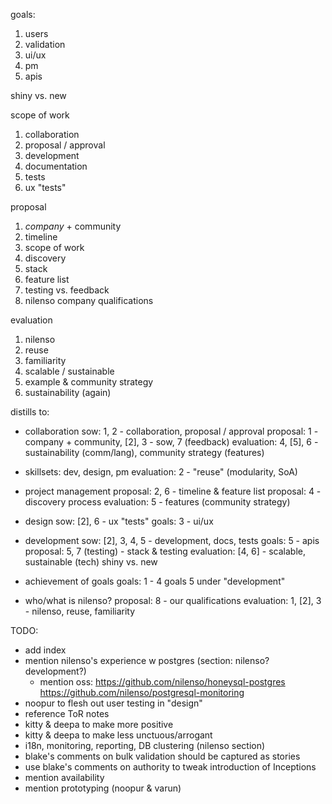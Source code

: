 
goals:
1. users
2. validation
3. ui/ux
4. pm
5. apis

shiny vs. new

scope of work
1. collaboration
2. proposal / approval
3. development
4. documentation
5. tests
6. ux "tests"

proposal
1. *company* + community
2. timeline
3. scope of work
4. discovery
5. stack
6. feature list
7. testing vs. feedback
8. nilenso company qualifications

evaluation
1. nilenso
2. reuse
3. familiarity
4. scalable / sustainable
5. example & community strategy
6. sustainability (again)


distills to:

- collaboration
  sow: 1, 2 - collaboration, proposal / approval
  proposal: 1 - company + community, [2], 3 - sow, 7 (feedback)
  evaluation: 4, [5], 6 - sustainability (comm/lang), community strategy (features)

- skillsets: dev, design, pm
  evaluation: 2 - "reuse" (modularity, SoA)

- project management
  proposal: 2, 6 - timeline & feature list
  proposal: 4 - discovery process
  evaluation: 5 - features (community strategy)

- design
  sow: [2], 6 - ux "tests"
  goals: 3 - ui/ux

- development
  sow: [2], 3, 4, 5 - development, docs, tests
  goals: 5 - apis
  proposal: 5, 7 (testing) - stack & testing
  evaluation: [4, 6] - scalable, sustainable (tech)
  shiny vs. new

- achievement of goals
  goals: 1 - 4
  goals 5 under "development"

- who/what is nilenso?
  proposal: 8 - our qualifications
  evaluation: 1, [2], 3 - nilenso, reuse, familiarity


TODO:

- add index
- mention nilenso's experience w postgres (section: nilenso? development?)
  - mention oss: https://github.com/nilenso/honeysql-postgres
                 https://github.com/nilenso/postgresql-monitoring
- noopur to flesh out user testing in "design"
- reference ToR notes
- kitty & deepa to make more positive
- kitty & deepa to make less unctuous/arrogant
- i18n, monitoring, reporting, DB clustering (nilenso section)
- blake's comments on bulk validation should be captured as stories
- use blake's comments on authority to tweak introduction of Inceptions
- mention availability
- mention prototyping (noopur & varun)
